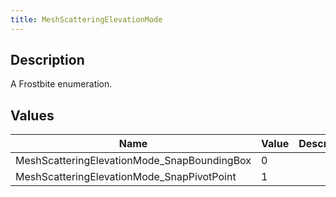 ```yaml
---
title: MeshScatteringElevationMode
---
```

## Description

A Frostbite enumeration.

## Values

| Name                                         | Value | Description |
| -------------------------------------------- | ----- | ----------- |
| MeshScatteringElevationMode\_SnapBoundingBox | 0     |             |
| MeshScatteringElevationMode\_SnapPivotPoint  | 1     |             |
